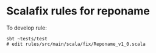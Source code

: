 # Scalafix rules for reponame

To develop rule:
```
sbt ~tests/test
# edit rules/src/main/scala/fix/Reponame_v1_0.scala
```
